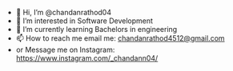 - 👋 Hi, I’m @chandanrathod04
- 👀 I’m interested in Software Development
- 🌱 I’m currently learning Bachelors in engineering 
- 📫 How to reach me email me: chandanrathod4512@gmail.com
- or Message me on Instagram: https://www.instagram.com/_chandann04/

<!---
chandanrathod04/chandanrathod04 is a ✨ special ✨ repository because its `README.md` (this file) appears on your GitHub profile.
You can click the Preview link to take a look at your changes.
--->
